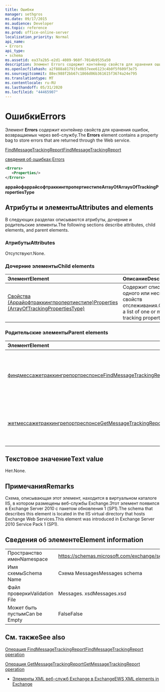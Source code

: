 ```yaml
---
title: Ошибки
manager: sethgros
ms.date: 09/17/2015
ms.audience: Developer
ms.topic: reference
ms.prod: office-online-server
localization_priority: Normal
api_name:
- Errors
api_type:
- schema
ms.assetid: ea37a2b5-e2d1-4089-960f-7014b9535a50
description: Элемент Errors содержит контейнер свойств для хранения ошибок, возвращаемых через веб-службу.
ms.openlocfilehash: a2f888a81791fe0b57eee6123c4b0f5f609f3e75
ms.sourcegitcommit: 88ec988f2bb67c1866d06b361615f3674a24e795
ms.translationtype: MT
ms.contentlocale: ru-RU
ms.lasthandoff: 05/31/2020
ms.locfileid: "44465907"
---
```

# <a name="errors"></a><span data-ttu-id="5e829-103">Ошибки</span><span class="sxs-lookup"><span data-stu-id="5e829-103">Errors</span></span>

<span data-ttu-id="5e829-104">Элемент **Errors** содержит контейнер свойств для хранения ошибок, возвращаемых через веб-службу.</span><span class="sxs-lookup"><span data-stu-id="5e829-104">The **Errors** element contains a property bag to store errors that are returned through the Web service.</span></span> 
  
[<span data-ttu-id="5e829-105">FindMessageTrackingReport</span><span class="sxs-lookup"><span data-stu-id="5e829-105">FindMessageTrackingReport</span></span>](findmessagetrackingreport.md)
  
<span data-ttu-id="5e829-106">[сведения об ошибках](errors-ex15websvcsotherref.md);</span><span class="sxs-lookup"><span data-stu-id="5e829-106">[Errors](errors-ex15websvcsotherref.md)</span></span>
  
```xml
<Errors>
   <Properties/>
</Errors>
```

 <span data-ttu-id="5e829-107">**аррайофаррайсофтраккингпропертиестипе**</span><span class="sxs-lookup"><span data-stu-id="5e829-107">**ArrayOfArraysOfTrackingPropertiesType**</span></span>
## <a name="attributes-and-elements"></a><span data-ttu-id="5e829-108">Атрибуты и элементы</span><span class="sxs-lookup"><span data-stu-id="5e829-108">Attributes and elements</span></span>

<span data-ttu-id="5e829-109">В следующих разделах описываются атрибуты, дочерние и родительские элементы.</span><span class="sxs-lookup"><span data-stu-id="5e829-109">The following sections describe attributes, child elements, and parent elements.</span></span>
  
### <a name="attributes"></a><span data-ttu-id="5e829-110">Атрибуты</span><span class="sxs-lookup"><span data-stu-id="5e829-110">Attributes</span></span>

<span data-ttu-id="5e829-111">Отсутствуют.</span><span class="sxs-lookup"><span data-stu-id="5e829-111">None.</span></span>
  
### <a name="child-elements"></a><span data-ttu-id="5e829-112">Дочерние элементы</span><span class="sxs-lookup"><span data-stu-id="5e829-112">Child elements</span></span>

|<span data-ttu-id="5e829-113">**Элемент**</span><span class="sxs-lookup"><span data-stu-id="5e829-113">**Element**</span></span>|<span data-ttu-id="5e829-114">**Описание**</span><span class="sxs-lookup"><span data-stu-id="5e829-114">**Description**</span></span>|
|:-----|:-----|
|[<span data-ttu-id="5e829-115">Свойства (Аррайофтраккингпропертиестипе)</span><span class="sxs-lookup"><span data-stu-id="5e829-115">Properties (ArrayOfTrackingPropertiesType)</span></span>](properties-arrayoftrackingpropertiestype.md) <br/> |<span data-ttu-id="5e829-116">Содержит список одного или нескольких свойств отслеживания.</span><span class="sxs-lookup"><span data-stu-id="5e829-116">Contains a list of one or more tracking properties.</span></span>  <br/> |
   
### <a name="parent-elements"></a><span data-ttu-id="5e829-117">Родительские элементы</span><span class="sxs-lookup"><span data-stu-id="5e829-117">Parent elements</span></span>

|<span data-ttu-id="5e829-118">**Элемент**</span><span class="sxs-lookup"><span data-stu-id="5e829-118">**Element**</span></span>|<span data-ttu-id="5e829-119">**Описание**</span><span class="sxs-lookup"><span data-stu-id="5e829-119">**Description**</span></span>|
|:-----|:-----|
|[<span data-ttu-id="5e829-120">финдмессажетраккингрепортреспонсе</span><span class="sxs-lookup"><span data-stu-id="5e829-120">FindMessageTrackingReportResponse</span></span>](findmessagetrackingreportresponse.md) <br/> |<span data-ttu-id="5e829-121">Содержит состояние и результат одного запроса [операции FindMessageTrackingReport](findmessagetrackingreport-operation.md) .</span><span class="sxs-lookup"><span data-stu-id="5e829-121">Contains the status and result of a single [FindMessageTrackingReport operation](findmessagetrackingreport-operation.md) request.</span></span>  <br/> |
|[<span data-ttu-id="5e829-122">жетмессажетраккингрепортреспонсе</span><span class="sxs-lookup"><span data-stu-id="5e829-122">GetMessageTrackingReportResponse</span></span>](getmessagetrackingreportresponse.md) <br/> |<span data-ttu-id="5e829-123">Содержит результат одного запроса [операции GetMessageTrackingReport](getmessagetrackingreport-operation.md) .</span><span class="sxs-lookup"><span data-stu-id="5e829-123">Contains the result of a single [GetMessageTrackingReport operation](getmessagetrackingreport-operation.md) request.</span></span>  <br/> |
   
## <a name="text-value"></a><span data-ttu-id="5e829-124">Текстовое значение</span><span class="sxs-lookup"><span data-stu-id="5e829-124">Text value</span></span>

<span data-ttu-id="5e829-125">Нет.</span><span class="sxs-lookup"><span data-stu-id="5e829-125">None.</span></span>
  
## <a name="remarks"></a><span data-ttu-id="5e829-126">Примечания</span><span class="sxs-lookup"><span data-stu-id="5e829-126">Remarks</span></span>

<span data-ttu-id="5e829-127">Схема, описывающая этот элемент, находится в виртуальном каталоге IIS, в котором размещены веб-службы Exchange.Этот элемент появился в Exchange Server 2010 с пакетом обновления 1 (SP1).</span><span class="sxs-lookup"><span data-stu-id="5e829-127">The schema that describes this element is located in the IIS virtual directory that hosts Exchange Web Services.This element was introduced in Exchange Server 2010 Service Pack 1 (SP1).</span></span>
  
## <a name="element-information"></a><span data-ttu-id="5e829-128">Сведения об элементе</span><span class="sxs-lookup"><span data-stu-id="5e829-128">Element information</span></span>

|||
|:-----|:-----|
|<span data-ttu-id="5e829-129">Пространство имен</span><span class="sxs-lookup"><span data-stu-id="5e829-129">Namespace</span></span>  <br/> |https://schemas.microsoft.com/exchange/services/2006/messages  <br/> |
|<span data-ttu-id="5e829-130">Имя схемы</span><span class="sxs-lookup"><span data-stu-id="5e829-130">Schema Name</span></span>  <br/> |<span data-ttu-id="5e829-131">Схема Messages</span><span class="sxs-lookup"><span data-stu-id="5e829-131">Messages schema</span></span>  <br/> |
|<span data-ttu-id="5e829-132">Файл проверки</span><span class="sxs-lookup"><span data-stu-id="5e829-132">Validation File</span></span>  <br/> |<span data-ttu-id="5e829-133">Messages. xsd</span><span class="sxs-lookup"><span data-stu-id="5e829-133">Messages.xsd</span></span>  <br/> |
|<span data-ttu-id="5e829-134">Может быть пустым</span><span class="sxs-lookup"><span data-stu-id="5e829-134">Can be Empty</span></span>  <br/> |<span data-ttu-id="5e829-135">False</span><span class="sxs-lookup"><span data-stu-id="5e829-135">False</span></span>  <br/> |
   
## <a name="see-also"></a><span data-ttu-id="5e829-136">См. также</span><span class="sxs-lookup"><span data-stu-id="5e829-136">See also</span></span>



[<span data-ttu-id="5e829-137">Операция FindMessageTrackingReport</span><span class="sxs-lookup"><span data-stu-id="5e829-137">FindMessageTrackingReport operation</span></span>](findmessagetrackingreport-operation.md)
  
[<span data-ttu-id="5e829-138">Операция GetMessageTrackingReport</span><span class="sxs-lookup"><span data-stu-id="5e829-138">GetMessageTrackingReport operation</span></span>](getmessagetrackingreport-operation.md)


- [<span data-ttu-id="5e829-139">Элементы XML веб-служб Exchange в Exchange</span><span class="sxs-lookup"><span data-stu-id="5e829-139">EWS XML elements in Exchange</span></span>](ews-xml-elements-in-exchange.md)


